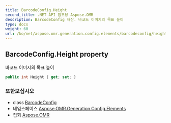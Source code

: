 ```yaml
---
title: BarcodeConfig.Height
second_title: .NET API 참조용 Aspose.OMR
description: BarcodeConfig 재산. 바코드 이미지의 목표 높이
type: docs
weight: 60
url: /ko/net/aspose.omr.generation.config.elements/barcodeconfig/height/
---
```

## BarcodeConfig.Height property

바코드 이미지의 목표 높이

```csharp
public int Height { get; set; }
```

### 또한보십시오

* class [BarcodeConfig](../)
* 네임스페이스 [Aspose.OMR.Generation.Config.Elements](../../barcodeconfig/)
* 집회 [Aspose.OMR](../../../)


